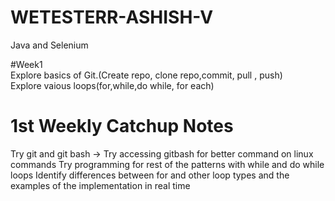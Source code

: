 # WETESTERR-ASHISH-V
Java and Selenium

#Week1<br>
Explore basics of Git.(Create repo, clone repo,commit, pull , push)<br>
Explore vaious loops(for,while,do while, for each)<br>

# 1st Weekly Catchup Notes

Try git and git bash -> Try accessing gitbash for better command on linux commands
Try programming for rest of the patterns with while and do while loops
Identify differences between for and other loop types and the examples of the implementation in real time 

